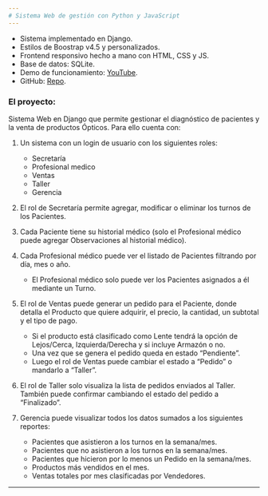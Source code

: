 ```yaml
---
# Sistema Web de gestión con Python y JavaScript
---
```


- Sistema implementado en Django.
- Estilos de Boostrap v4.5 y personalizados.
- Frontend responsivo hecho a mano con HTML, CSS y JS.
- Base de datos: SQLite.
- Demo de funcionamiento: [YouTube](https://www.example.com).
- GitHub: [Repo](https://github.com/Bleumont/Python_JS_PoloTic).

### El proyecto:

Sistema Web en Django que permite gestionar el diagnóstico de pacientes y la venta de productos Ópticos. Para ello cuenta con:

1. Un sistema con un login de usuario con los siguientes roles:

   - Secretaría
   - Profesional medico
   - Ventas
   - Taller
   - Gerencia

2. El rol de Secretaría permite agregar, modificar o eliminar los turnos de los Pacientes.

3. Cada Paciente tiene su historial médico (solo el Profesional médico puede agregar
   Observaciones al historial médico).

4. Cada Profesional médico puede ver el listado de Pacientes filtrando por día, mes o año.

   - El Profesional médico solo puede ver los Pacientes asignados a él mediante un Turno.

5. El rol de Ventas puede generar un pedido para el Paciente, donde detalla el Producto
   que quiere adquirir, el precio, la cantidad, un subtotal y el tipo de pago.

   - Si el producto está clasificado como Lente tendrá la opción de Lejos/Cerca, Izquierda/Derecha y si incluye Armazón o no.
   - Una vez que se genera el pedido queda en estado “Pendiente”.
   - Luego el rol de Ventas puede cambiar el estado a “Pedido” o mandarlo a “Taller”.

6. El rol de Taller solo visualiza la lista de pedidos enviados al Taller. También puede confirmar cambiando el estado del pedido a “Finalizado”.

7. Gerencia puede visualizar todos los datos sumados a los siguientes reportes:

   - Pacientes que asistieron a los turnos en la semana/mes.
   - Pacientes que no asistieron a los turnos en la semana/mes.
   - Pacientes que hicieron por lo menos un Pedido en la semana/mes.
   - Productos más vendidos en el mes.
   - Ventas totales por mes clasificadas por Vendedores.

---
